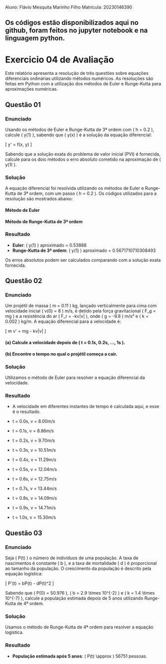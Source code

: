 Aluno: Flávio Mesquita Marinho Filho
Matrícula: 20230146390

## Os códigos estão disponibilizados aqui no github, foram feitos no jupyter notebook e na linguagem python.

# Exercicio 04 de Avaliação

Este relatório apresenta a resolução de três questões sobre equações diferenciais ordinárias utilizando métodos numéricos. As resoluções são feitas em Python com a utilização dos métodos de Euler e Runge-Kutta para aproximações numéricas.

## Questão 01

### Enunciado

Usando os métodos de Euler e Runge-Kutta de 3ª ordem com \( h = 0.2 \), calcule \( y(1) \), sabendo que \( y(x) \) é a solução da equação diferencial:

\[
y' = f(x, y)
\]

Sabendo que a solução exata do problema de valor inicial (PVI) é fornecida, calcule para os dois métodos o erro absoluto cometido na aproximação de \( y(1) \).

### Solução

A equação diferencial foi resolvida utilizando os métodos de Euler e Runge-Kutta de 3ª ordem, com um passo \( h = 0.2 \). Os códigos utilizados para a resolução são mostrados abaixo:

#### Método de Euler

#### Método de Runge-Kutta de 3ª ordem

### Resultado

- **Euler**: \( y(1) \) aproximado = 0.53888
- **Runge-Kutta de 3ª ordem**: \( y(1) \) aproximado = 0.5671710710308493

Os erros absolutos podem ser calculados comparando com a solução exata fornecida.

## Questão 02

### Enunciado

Um projétil de massa \( m = 0.11 \) kg, lançado verticalmente para cima com velocidade inicial \( v(0) = 8 \) m/s, é detido pela força gravitacional \( F_g = mg \) e a resistência do ar \( F_r = -kv|v| \), onde \( g = -9.8 \) m/s² e \( k = 0.002 \) kg/m. A equação diferencial para a velocidade é:

\[
m v' = mg - kv|v|
\]

#### (a) Calcule a velocidade depois de \( t = 0.1s, 0.2s, ..., 1s \).
#### (b) Encontre o tempo no qual o projétil começa a cair.

### Solução

Utilizamos o método de Euler para resolver a equação diferencial da velocidade. 

### Resultado

- A velocidade em diferentes instantes de tempo é calculada aqui, e esse é o resultado.

- t = 0.0s, v = 8.00m/s
- t = 0.1s, v = 8.86m/s
- t = 0.2s, v = 9.70m/s
- t = 0.3s, v = 10.51m/s
- t = 0.4s, v = 11.29m/s
- t = 0.5s, v = 12.04m/s
- t = 0.6s, v = 12.75m/s
- t = 0.7s, v = 13.44m/s
- t = 0.8s, v = 14.09m/s
- t = 0.9s, v = 14.71m/s
- t = 1.0s, v = 15.30m/s

## Questão 03

### Enunciado

Seja \( P(t) \) o número de indivíduos de uma população. A taxa de nascimentos é constante \( b \), e a taxa de mortalidade \( d \) é proporcional ao tamanho da população. O crescimento da população é descrito pela equação logística:

\[
P'(t) = bP(t) - dP(t)^2
\]

Sabendo que \( P(0) = 50.976 \), \( b = 2.9 \times 10^{-2} \) e \( k = 1.4 \times 10^{-7} \), calcule a população estimada depois de 5 anos utilizando Runge-Kutta de 4ª ordem.

### Solução

Usamos o método de Runge-Kutta de 4ª ordem para resolver a equação logística. 
   
### Resultado

- **População estimada após 5 anos**: \( P(t) \approx \) 56751 pessoas.
